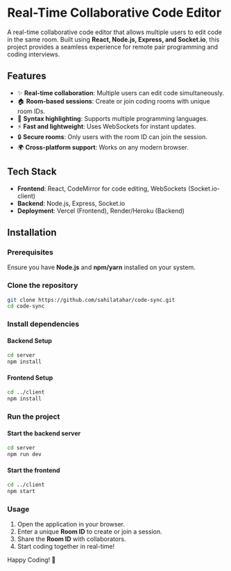 # Real-Time Collaborative Code Editor

A real-time collaborative code editor that allows multiple users to edit code in the same room. Built using **React, Node.js, Express, and Socket.io**, this project provides a seamless experience for remote pair programming and coding interviews.

## Features
- ✨ **Real-time collaboration**: Multiple users can edit code simultaneously.
- 🏠 **Room-based sessions**: Create or join coding rooms with unique room IDs.
- 🎨 **Syntax highlighting**: Supports multiple programming languages.
- ⚡ **Fast and lightweight**: Uses WebSockets for instant updates.
- 🔒 **Secure rooms**: Only users with the room ID can join the session.
- 🌍 **Cross-platform support**: Works on any modern browser.

## Tech Stack
- **Frontend**: React, CodeMirror for code editing, WebSockets (Socket.io-client)
- **Backend**: Node.js, Express, Socket.io
- **Deployment**: Vercel (Frontend), Render/Heroku (Backend)

## Installation

### Prerequisites
Ensure you have **Node.js** and **npm/yarn** installed on your system.

### Clone the repository
```sh
git clone https://github.com/sahilatahar/code-sync.git
cd code-sync
```

### Install dependencies
#### Backend Setup
```sh
cd server
npm install
```

#### Frontend Setup
```sh
cd ../client
npm install
```

### Run the project
#### Start the backend server
```sh
cd server
npm run dev
```

#### Start the frontend
```sh
cd ../client
npm start
```

### Usage
1. Open the application in your browser.
2. Enter a unique **Room ID** to create or join a session.
3. Share the **Room ID** with collaborators.
4. Start coding together in real-time!


Happy Coding! 🚀

